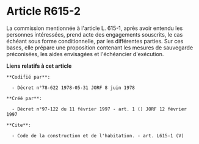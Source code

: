 # Article R615-2

La commission mentionnée à l'article L. 615-1, après avoir entendu les personnes intéressées, prend acte des engagements
souscrits, le cas échéant sous forme conditionnelle, par les différentes parties. Sur ces bases, elle prépare une proposition
contenant les mesures de sauvegarde préconisées, les aides envisagées et l'échéancier d'exécution.

**Liens relatifs à cet article**

	**Codifié par**:

	  - Décret n°78-622 1978-05-31 JORF 8 juin 1978

	**Créé par**:

	  - Décret n°97-122 du 11 février 1997 - art. 1 () JORF 12 février 1997

	**Cite**:

	  - Code de la construction et de l'habitation. - art. L615-1 (V)
